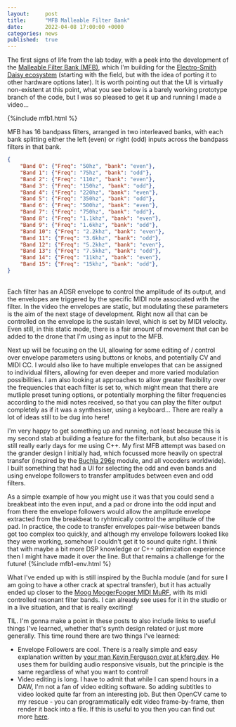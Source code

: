 ```yaml
---
layout:     post
title:      "MFB Malleable Filter Bank"
date:       2022-04-08 17:00:00 +0000
categories: news
published:  true
---
```


The first signs of life from the lab today, with a peek into the development of the [Malleable Filter Bank (MFB)][mfb-github], which I'm building for the [Electro-Smith Daisy ecosystem][electro-smith] (starting with the field, but with the idea of porting it to other hardware options later). It is worth pointing out that the UI is virtually non-existent at this point, what you see below is a barely working prototype branch of the code, but I was so pleased to get it up and running I made a video...

{%include mfb1.html %}

MFB has 16 bandpass filters, arranged in two interleaved banks, with each bank splitting either the left (even) or right (odd) inputs across the bandpass filters in that bank.

```json
{
    "Band 0": {"Freq": "50hz", "bank": "even"},
    "Band 1": {"Freq": "75hz", "bank": "odd"},
    "Band 2": {"Freq": "110z", "bank": "even"},
    "Band 3": {"Freq": "150hz", "bank": "odd"},
    "Band 4": {"Freq": "220hz", "bank": "even"},
    "Band 5": {"Freq": "350hz", "bank": "odd"},
    "Band 6": {"Freq": "500hz", "bank": "even"},
    "Band 7": {"Freq": "750hz", "bank": "odd"},
    "Band 8": {"Freq": "1.1khz", "bank": "even"},
    "Band 9": {"Freq": "1.6khz", "bank": "odd"},
    "Band 10": {"Freq": "2.2khz", "bank": "even"},
    "Band 11": {"Freq": "3.6khz", "bank": "odd"},
    "Band 12": {"Freq": "5.2khz", "bank": "even"},
    "Band 13": {"Freq": "7.5khz", "bank": "odd"},
    "Band 14": {"Freq": "11khz", "bank": "even"},
    "Band 15": {"Freq": "15khz", "bank": "odd"},
}
```
<br>
Each filter has an ADSR envelope to control the amplitude of its output, and the envelopes are triggered by the specific MIDI note associated with the filter. In the video the envelopes are static, but modulating these parameters is the aim of the next stage of development. Right now all that can be controlled on the envelope is the sustain level, which is set by MIDI velocity. Even still, in this static mode, there is a fair amount of movement that can be added to the drone that I'm using as input to the MFB.

Next up will be focusing on the UI, allowing for some editing of / control over envelope parameters using buttons or knobs, and potentially CV and MIDI CC. I would also like to have multiple envelopes that can be assigned to individual filters, allowing for even deeper and more varied modulation possibilities. I am also looking at approaches to allow greater flexibility over the frequencies that each filter is set to, which might mean that there are mutliple preset tuning options, or potentially morphing the filter frequencies according to the midi notes received, so that you can play the filter output completely as if it was a synthesiser, using a keyboard... There are really a lot of ideas still to be dug into here!

I'm very happy to get something up and running, not least because this is my second stab at building a feature for the filterbank, but also because it is still really early days for me using C++. My first MFB attempt was based on the grander design I initially had, which focussed more heavily on spectral transfer (inspired by the [Buchla 296e][todd-buchla] module, and all vocoders worldwide). I built something that had a UI for selecting the odd and even bands and using envelope followers to transfer amplitudes between even and odd filters.

As a simple example of how you might use it was that you could send a breakbeat into the even input, and a pad or drone into the odd input and from there the envelope followers would allow the amplitude envelope extracted from the breakbeat to ryhtmically control the amplitude of the pad. In practice, the code to transfer envelopes pair-wise between bands got too complex too quickly, and although my envelope followers looked like they were working, somehow I couldn't get it to sound quite right. I think that with maybe a bit more DSP knowledge or C++ optimization experience then I might have made it over the line. But that remains a challenge for the future!
{%include mfb1-env.html %}

What I've ended up with is still inspired by the Buchla module (and for sure I am going to have a other crack at spectral transfer), but it has actually ended up closer to the [Moog MoogerFooger MIDI MuRF][moog-murf], with its midi controlled resonant filter bands. I can already see uses for it in the studio or in a live situation, and that is really exciting!

TIL. I'm gonna make a point in these posts to also include links to useful things I've learned, whether that's synth design related or just more generally. This time round there are two things I've learned:
- Envelope Followers are cool. There is a really simple and easy explanation written by [your man Kevin Ferguson over at kferg.dev][env-follow]. He uses them for building audio responsive visuals, but the principle is the same regardless of what you want to control!
- Video editing is long. I have to admit that while I can spend hours in a DAW, I'm not a fan of video editing software. So adding subtitles to video looked quite far from an interesting job. But then OpenCV came to my rescue - you can programmatically edit video frame-by-frame, then render it back into a file. If this is useful to you then you can find out more [here][opencv-text].


[mfb-github]: https://github.com/modulardevicesmalleableaudio/MFB
[electro-smith]: https://www.electro-smith.com/
[todd-buchla]: https://toddbarton.com/2016/10/9-296e-spectral-processor-tutorial-1/
[moog-murf]: https://youtu.be/sKT2crSeU30
[env-follow]: https://kferg.dev/posts/2020/audio-reactive-programming-envelope-followers/
[opencv-text]: https://www.geeksforgeeks.org/python-opencv-write-text-on-video/